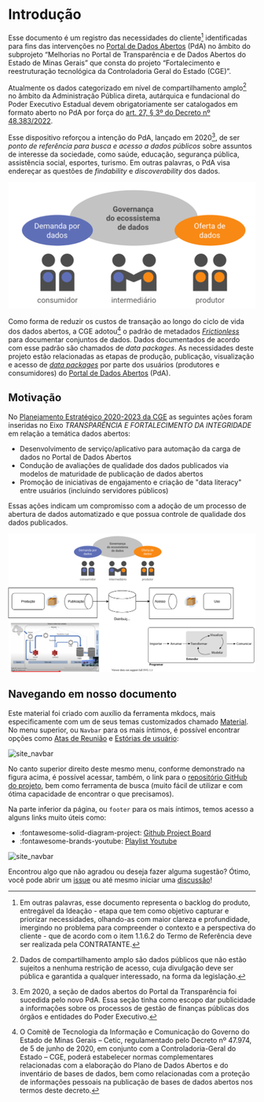 # Introdução

Esse documento é um registro das necessidades do cliente[^1] identificadas para fins das intervenções no [Portal de Dados Abertos](https://www.dados.mg.gov.br) (PdA) no âmbito do subprojeto “Melhorias no Portal de Transparência e de Dados Abertos do Estado de Minas Gerais” que consta do projeto “Fortalecimento e reestruturação tecnológica da Controladoria Geral do Estado (CGE)”.

Atualmente os dados categorizado em nível de compartilhamento amplo[^2] no âmbito da Administração Pública direta, autárquica e fundacional do Poder Executivo Estadual devem obrigatoriamente ser catalogados em formato aberto no PdA por força do [art. 27, § 3º do Decreto nº 48.383/2022](legislacao.md#decreto-48383-de-18032022).

Esse dispositivo reforçou a intenção do PdA, lançado em 2020[^3], de ser _ponto de referência para busca e acesso a dados públicos_ sobre assuntos de interesse da sociedade, como saúde, educação, segurança pública, assistência social, esportes, turismo. 
Em outras palavras, o PdA visa endereçar as questões de _findability_ e _discoverability_ dos dados.

![Atores no ecossistema de dados abertos. Fonte: @okbr2021](assets/images/20220503T210959.png)

Como forma de reduzir os custos de transação ao longo do ciclo de vida dos dados abertos, a CGE adotou[^4] o padrão de metadados [_Frictionless_](https://frictionlessdata.io/) para documentar conjuntos de dados. 
Dados documentados de acordo com esse padrão são chamados de _data packages_.
As necessidades deste projeto estão relacionadas as etapas de produção, publicação, visualização e acesso de [_data packages_](https://specs.frictionlessdata.io/data-package/) por parte dos usuários (produtores e consumidores) do [Portal de Dados Abertos](https://dados.mg.gov.br/) (PdA).

## Motivação

No [Planejamento Estratégico 2020-2023 da CGE](https://cge.mg.gov.br/phocadownload/Planejamento%20Estratgico%202020-2023%20-%20final.pdf#page=30) as seguintes ações foram inseridas no Eixo _TRANSPARÊNCIA E FORTALECIMENTO DA INTEGRIDADE_ em relação a temática dados abertos:

- Desenvolvimento de serviço/aplicativo para automação da carga de dados no Portal de Dados Abertos
- Condução de avaliações de qualidade dos dados publicados via modelos de maturidade de publicação de dados abertos
- Promoção de iniciativas de engajamento e criação de "data literacy" entre usuários (incluindo servidores públicos)

Essas ações indicam um compromisso com a adoção de um processo de abertura de dados automatizado e que possua controle de qualidade dos dados publicados.

![](assets/images/20220428T150210.drawio.svg)

## Navegando em nosso documento

Este material foi criado com auxílio da ferramenta mkdocs, mais especificamente com um de seus temas customizados chamado [Material](https://squidfunk.github.io/mkdocs-material/).
No menu superior, ou `Navbar` para os mais íntimos, é possível encontrar opções como [Atas de Reunião](atas_de_reuniao/20221121_configuracoes_inicial_documentacao_windows/) e [Estórias de usuário](estorias_de_usuarios/sprint_02/01_upload_de_arquivos_recursos/):

![site_navbar](https://imgur.com/OQrf9Ee.png)

No canto superior direito deste mesmo menu, conforme demonstrado na figura acima, é possível acessar, também, o link para o [repositório GitHub do projeto](https://github.com/transparencia-mg/work-stefanini), bem como ferramenta de busca (muito fácil de utilizar e com ótima capacidade de encontrar o que precisamos).

Na parte inferior da página, ou `footer` para os mais íntimos, temos acesso a alguns links muito úteis como:

- :fontawesome-solid-diagram-project: [Github Project Board](https://github.com/orgs/transparencia-mg/projects/2)
- :fontawesome-brands-youtube: [Playlist Youtube](https://www.youtube.com/playlist?list=PLCbgbVHsUygAIzR_jxHEUt0NRc-MNF7cy)

![site_navbar](https://imgur.com/nsyqmhy.png)

Encontrou algo que não agradou ou deseja fazer alguma sugestão? Ótimo, você pode abrir um [issue](https://github.com/transparencia-mg/work-stefanini/issues) ou até mesmo iniciar uma [discussão](https://github.com/transparencia-mg/work-stefanini/discussions)!

[^1]: Em outras palavras, esse documento representa o backlog do produto, entregável da Ideação - etapa que tem como objetivo capturar e priorizar necessidades, olhando-as com maior clareza e profundidade, imergindo no problema para compreender o contexto e a perspectiva do cliente - que de acordo com o item 1.1.6.2 do Termo de Referência deve ser realizada pela CONTRATANTE. 

[^2]: Dados de compartilhamento amplo são dados públicos que não estão sujeitos a nenhuma restrição de acesso, cuja divulgação deve ser pública e garantida a qualquer interessado, na forma da legislação.

[^3]: Em 2020, a seção de dados abertos do Portal da Transparência foi sucedida pelo novo PdA. Essa seção tinha como escopo dar publicidade a informações sobre os processos de gestão de finanças públicas dos órgãos e entidades do Poder Executivo. 

[^4]: O Comitê de Tecnologia da Informação e Comunicação do Governo do Estado de Minas Gerais – Cetic, regulamentado pelo Decreto nº 47.974, de 5 de junho de 2020, em conjunto com a Controladoria-Geral do Estado – CGE, poderá estabelecer normas complementares relacionadas com a elaboração do Plano de Dados Abertos e do inventário de bases de dados, bem como relacionadas com a proteção de informações pessoais na publicação de bases de dados abertos nos termos deste decreto.
